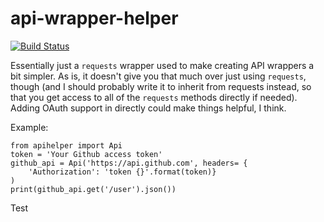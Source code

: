 api-wrapper-helper
==================

[![Build Status](https://travis-ci.org/naiyt/api-wrapper-helper.svg)](https://travis-ci.org/naiyt/api-wrapper-helper)

Essentially just a `requests` wrapper used to make creating API wrappers a bit simpler. As is, it doesn't give you that much over just using `requests`, though (and I should probably write it to inherit from requests instead, so that you get access to all of the `requests` methods directly if needed). Adding OAuth support in directly could make things helpful, I think.

Example:

	from apihelper import Api
	token = 'Your Github access token'
	github_api = Api('https://api.github.com', headers= {
		'Authorization': 'token {}'.format(token)}
	)
	print(github_api.get('/user').json())
Test